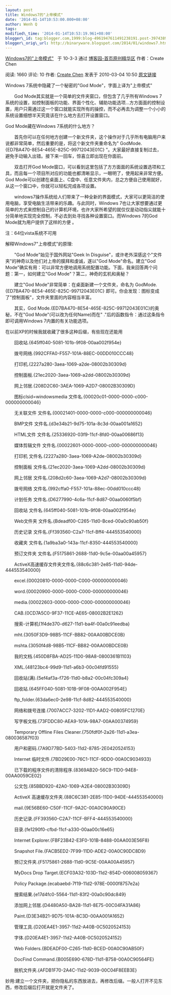 ```yaml
--- 
layout: post 
title: Windows7的"上帝模式" 
date: '2014-01-14T10:53:00.000+08:00' 
author: Wenh Q
tags:
modified\_time: '2014-01-14T10:53:19.961+08:00' 
blogger\_id: tag:blogger.com,1999:blog-4961947611491238191.post-3974389347312551962
blogger\_orig\_url: http://binaryware.blogspot.com/2014/01/windows7.html
---
```

[Windows7的"上帝模式"](http://www.cnblogs.com/technology/archive/2010/03/04/1678070.html) 
 于 10-3-3 通过 [博客园-首页原创精华区](http://www.cnblogs.com/)
作者：Create Chen



阅读: 1660 评论: 10 作者: [Create
Chen](http://www.cnblogs.com/technology/) 发表于 2010-03-04 10:50
[原文链接](http://www.cnblogs.com/technology/archive/2010/03/04/1678070.html)



Windows 7系统中隐藏了一个秘密的"God Mode"，字面上译为"上帝模式"



　　God Mode其实就是一个简单的文件夹窗口，但包含了几乎所有Windows
7系统的设置，如控制面板的功能、界面个性化、辅助功能选项...方方面面的控制设置，用户只需通过这一个窗口就能实现所有的操控，而不必再去为调整一个小小的系统设置细想半天究竟该在什么地方去打开设置窗口。



God Mode藏在Windows 7系统的什么地方？



　　首先你可以在任何地方创建一个新文件夹，这个操作对于几乎所有电脑用户来说都非常简单，然后重要的是，将这个新文件夹重命名为"
GodMode.{ED7BA470-8E54-465E-825C-99712043E01C}
"。大家最好直接复制过去，避免手动输入出错。接下来一回车，惊喜立即出现在你面前。



　　双击打开God
Mode窗口，可以看到这里包括了方方面面的系统设置选项和工具，而且每一个项目所对应的功能也都清晰显示，一眼明了，使用起来非常方便。God
Mode可以创建在桌面上、C盘中、任意文件夹内，总之方便自己使用就好，从这一个窗口中，你就可以轻松完成各项设置。



　　windows7操作系统给人们带来了一种全新的界面模式，大家可以更简洁的使用电脑，享受电脑生活带来的乐趣。与此同时，Windows
7也让大家想要通过更简单的方式来控制自己的计算机环境，也许大家所希望的就仅仅是动动指尖就能十分简单地实现完全控制，不必去到处寻找各种设置窗口。而Windows
7的God Mode就为用户提供了这样的方便 。



注：64位vista系统不可用



解释Windows7"上帝模式"的原理:
<div>



　　"God Mode"始见于国外网站"Geek In
Disguise"，或许老外深感这个"文件夹"的神奇以及他们对上帝的膜拜和虔诚，遂以"God
Mode"命名。建立"God
Mode"确实有用：可以非常方便地调用系统配置功能。下面，我来回答两个问题：第一，如何建立"God
Mode"？第二，神奇的玄机和奥秘？



　　建立"God Mode"非常简单：在桌面新建一个文件夹，命名为
GodMode.{ED7BA470-8E54-465E-825C-99712043E01C}
即可。你会发现：图标变成了"控制面板"，文件夹里面的内容相当丰富。



　　其实，God
Mode.{ED7BA470-8E54-465E-825C-99712043E01C}的奥秘，不在"God
Mode"(可以改为任何Name)而在" ."后的函数指令：通过这条指令即可调用Windows
7内置的有关功能选项。



在以前XP的时候我就收藏了很多这种后缀，有些现在还能用



　　回收站.{645ff040-5081-101b-9f08-00aa002f954e}

　　拨号网络.{992CFFA0-F557-101A-88EC-00DD010CCC48}

　　打印机.{2227a280-3aea-1069-a2de-08002b30309d}

　　控制面板.{21ec2020-3aea-1069-a2dd-08002b30309d}

　　网上邻居.{208D2C60-3AEA-1069-A2D7-08002B30309D}

　　图标clsid=windowsmedia
文件名.{00020c01-0000-0000-c000-000000000046}

　　无关联文件 文件名.{00021401-0000-0000-c000-000000000046}

　　BMP文件 文件名.{d3e34b21-9d75-101a-8c3d-00aa001a1652}

　　HTML文件 文件名.{25336920-03f9-11cf-8fd0-00aa00686f13}

　　媒体剪辑文件 文件名.{00022601-0000-0000-c000-000000000046}

　　打印机 文件名.{2227a280-3aea-1069-A2de-08002b30309d}

　　控制面板 文件名.{21ec2020-3aea-1069-A2dd-08002b30309d}

　　网上邻居 文件名.{208d2c60-3aea-1069-A2d7-08002b30309d}

　　拨号网络 文件名.{992cffa0-F557-101a-88ec-00dd010ccc48}

　　计划任务 文件名.{D6277990-4c6a-11cf-8d87-00aa0060f5bf}

　　回收站 文件名.{645ff040-5081-101b-9f08-00aa002f954e}

　　Web文件夹 文件名.{Bdeadf00-C265-11d0-Bced-00a0c90ab50f}

　　历史记录 文件名.{Ff393560-C2a7-11cf-Bff4-444553540000}

　　收藏夹 文件名.{1a9ba3a0-143a-11cf-8350-444553540000}

　　预订文件夹 文件名.{F5175861-2688-11d0-9c5e-00aa00a45957}

　　ActiveX高速缓存文件夹文件名.{88c6c381-2e85-11d0-94de-444553540000}

　　excel.{00020810-0000-0000-C000-000000000046}

　　word.{00020900-0000-0000-C000-000000000046}

　　media.{00022603-0000-0000-C000-000000000046}

　　CAB.{0CD7A5C0-9F37-11CE-AE65-08002B2E1262}

　　搜索-计算机{1f4de370-d627-11d1-ba4f-00a0c91eedba}

　　mht.{3050F3D9-98B5-11CF-BB82-00AA00BDCE0B}

　　mshta.{3050f4d8-98B5-11CF-BB82-00AA00BDCE0B}

　　我的文档.{450D8FBA-AD25-11D0-98A8-0800361B1103}

　　XML.{48123bc4-99d9-11d1-a6b3-00c04fd91555}

　　回收站(满).{5ef4af3a-f726-11d0-b8a2-00c04fc309a4}

　　回收站.{645FF040-5081-101B-9F08-00AA002F954E}

　　ftp\_folder.{63da6ec0-2e98-11cf-8d82-444553540000}

　　网络和拨号连接.{7007ACC7-3202-11D1-AAD2-00805FC1270E}

　　写字板文档.{73FDDC80-AEA9-101A-98A7-00AA00374959}

　　Temporary Offline Files
Cleaner.{750fdf0f-2a26-11d1-a3ea-080036587f03}

　　用户和密码.{7A9D77BD-5403-11d2-8785-2E0420524153}

　　Internet 临时文件.{7BD29E00-76C1-11CF-9DD0-00A0C9034933}

　　已下载的程序文件的清除程序.{8369AB20-56C9-11D0-94E8-00AA0059CE02}

　　公文包.{85BBD920-42A0-1069-A2E4-08002B30309D}

　　ActiveX 高速缓存文件夹.{88C6C381-2E85-11D0-94DE-444553540000}

　　mail.{9E56BE60-C50F-11CF-9A2C-00A0C90A90CE}

　　历史记录.{FF393560-C2A7-11CF-BFF4-444553540000}

　　目录.{fe1290f0-cfbd-11cf-a330-00aa00c16e65}

　　Internet Explorer.{FBF23B42-E3F0-101B-8488-00AA003E56F8}

　　Snapshot File.{FACB5ED2-7F99-11D0-ADE2-00A0C90DC8D9}

　　预订文件夹.{F5175861-2688-11d0-9C5E-00AA00A45957}

　　MyDocs Drop Target.{ECF03A32-103D-11d2-854D-006008059367}

　　Policy Package.{ecabaebd-7f19-11d2-978E-0000f8757e2a}

　　搜索结果.{e17d4fc0-5564-11d1-83f2-00a0c90dc849}

　　添加网上邻居.{D4480A50-BA28-11d1-8E75-00C04FA31A86}

　　Paint.{D3E34B21-9D75-101A-8C3D-00AA001A1652}

　　管理工具.{D20EA4E1-3957-11d2-A40B-0C5020524153}

　　字体.{D20EA4E1-3957-11d2-A40B-0C5020524152}

　　Web Folders.{BDEADF00-C265-11d0-BCED-00A0C90AB50F}

　　DocFind Command.{B005E690-678D-11d1-B758-00A0C90564FE}

　　脱机文件夹.{AFDB1F70-2A4C-11d2-9039-00C04F8EEB3E}



妙用:建立一个文件夹，把你隐私的东西放进去，再修改后缀。一般人打开不见东西，修改后缀后打开就是文件夹了。

</div>
